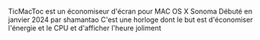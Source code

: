TicMacToc est un économiseur d'écran pour MAC OS X Sonoma
Débuté en janvier 2024 par shamantao
C'est une horloge dont le but est d'économiser l'énergie et le CPU et d'afficher l'heure joliment
